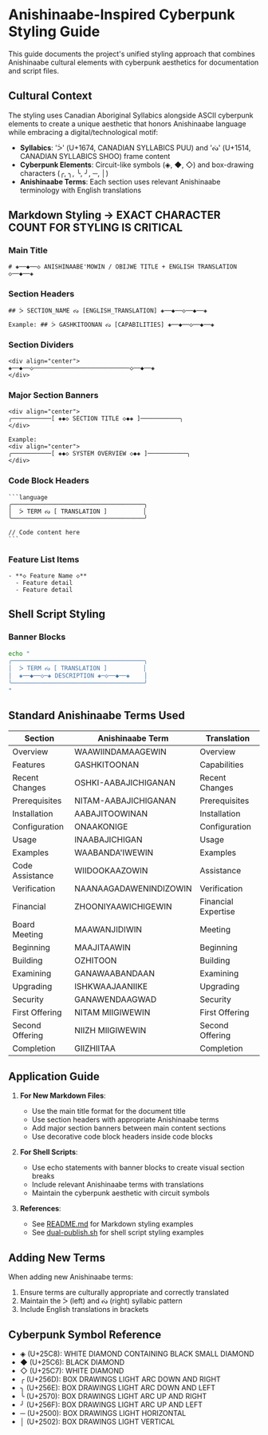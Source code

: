 # Anishinaabe-Inspired Cyberpunk Styling Guide

This guide documents the project's unified styling approach that combines Anishinaabe cultural elements with cyberpunk aesthetics for documentation and script files.

## Cultural Context

The styling uses Canadian Aboriginal Syllabics alongside ASCII cyberpunk elements to create a unique aesthetic that honors Anishinaabe language while embracing a digital/technological motif:

- **Syllabics**: 'ᐴ' (U+1674, CANADIAN SYLLABICS PUU) and 'ᔔ' (U+1514, CANADIAN SYLLABICS SHOO) frame content
- **Cyberpunk Elements**: Circuit-like symbols (◈, ◆, ◇) and box-drawing characters (╭, ╮, ╰, ╯, ─, │)
- **Anishinaabe Terms**: Each section uses relevant Anishinaabe terminology with English translations

## Markdown Styling -> EXACT CHARACTER COUNT FOR STYLING IS CRITICAL

### Main Title

```text
# ◈──◆──◇ ANISHINAABE'MOWIN / OBIJWE TITLE + ENGLISH TRANSLATION ◇──◆──◈
```

### Section Headers

```text
## ᐴ SECTION_NAME ᔔ [ENGLISH_TRANSLATION] ◈──◆──◇──◆──◈

Example: ## ᐴ GASHKITOONAN ᔔ [CAPABILITIES] ◈──◆──◇──◆──◈
```

### Section Dividers

```text
<div align="center">
◈──◆──◇───────────────────────────◇──◆──◈
</div>
```

### Major Section Banners

```text
<div align="center">
╭───────────[ ◈◆◇ SECTION TITLE ◇◆◈ ]───────────╮
</div>

Example:
<div align="center">
╭───────────[ ◈◆◇ SYSTEM OVERVIEW ◇◆◈ ]───────────╮
</div>
```

### Code Block Headers

````text
```language
╭─────────────────────────────────────╮
│  ᐴ TERM ᔔ [ TRANSLATION ]          │
╰─────────────────────────────────────╯

// Code content here
```
````

### Feature List Items

```text
- **◇ Feature Name ◇**
  - Feature detail
  - Feature detail
```

## Shell Script Styling

### Banner Blocks

```bash
echo "
╭─────────────────────────────────────╮
│  ᐴ TERM ᔔ [ TRANSLATION ]          │
│  ◈──◆──◇─◈ DESCRIPTION ◈─◇──◆──◈    │   
╰─────────────────────────────────────╯
"
```

## Standard Anishinaabe Terms Used

| Section | Anishinaabe Term | Translation |
|---------|------------------|-------------|
| Overview | WAAWIINDAMAAGEWIN | Overview |
| Features | GASHKITOONAN | Capabilities |
| Recent Changes | OSHKI-AABAJICHIGANAN | Recent Changes |
| Prerequisites | NITAM-AABAJICHIGANAN | Prerequisites |
| Installation | AABAJITOOWINAN | Installation |
| Configuration | ONAAKONIGE | Configuration |
| Usage | INAABAJICHIGAN | Usage |
| Examples | WAABANDA'IWEWIN | Examples |
| Code Assistance | WIIDOOKAAZOWIN | Assistance |
| Verification | NAANAAGADAWENINDIZOWIN | Verification |
| Financial | ZHOONIYAAWICHIGEWIN | Financial Expertise |
| Board Meeting | MAAWANJIDIWIN | Meeting |
| Beginning | MAAJITAAWIN | Beginning |
| Building | OZHITOON | Building |
| Examining | GANAWAABANDAAN | Examining |
| Upgrading | ISHKWAAJAANIIKE | Upgrading |
| Security | GANAWENDAAGWAD | Security |
| First Offering | NITAM MIIGIWEWIN | First Offering |
| Second Offering | NIIZH MIIGIWEWIN | Second Offering |
| Completion | GIIZHIITAA | Completion |

## Application Guide

1. **For New Markdown Files**:
   - Use the main title format for the document title
   - Use section headers with appropriate Anishinaabe terms
   - Add major section banners between main content sections
   - Use decorative code block headers inside code blocks

2. **For Shell Scripts**:
   - Use echo statements with banner blocks to create visual section breaks
   - Include relevant Anishinaabe terms with translations
   - Maintain the cyberpunk aesthetic with circuit symbols

3. **References**:
   - See [README.md](mdc:README.md) for Markdown styling examples
   - See [dual-publish.sh](mdc:dual-publish.sh) for shell script styling examples

## Adding New Terms

When adding new Anishinaabe terms:

1. Ensure terms are culturally appropriate and correctly translated
2. Maintain the ᐴ (left) and ᔔ (right) syllabic pattern
3. Include English translations in brackets

## Cyberpunk Symbol Reference

- ◈ (U+25C8): WHITE DIAMOND CONTAINING BLACK SMALL DIAMOND
- ◆ (U+25C6): BLACK DIAMOND
- ◇ (U+25C7): WHITE DIAMOND
- ╭ (U+256D): BOX DRAWINGS LIGHT ARC DOWN AND RIGHT
- ╮ (U+256E): BOX DRAWINGS LIGHT ARC DOWN AND LEFT
- ╰ (U+2570): BOX DRAWINGS LIGHT ARC UP AND RIGHT
- ╯ (U+256F): BOX DRAWINGS LIGHT ARC UP AND LEFT
- ─ (U+2500): BOX DRAWINGS LIGHT HORIZONTAL
- │ (U+2502): BOX DRAWINGS LIGHT VERTICAL
